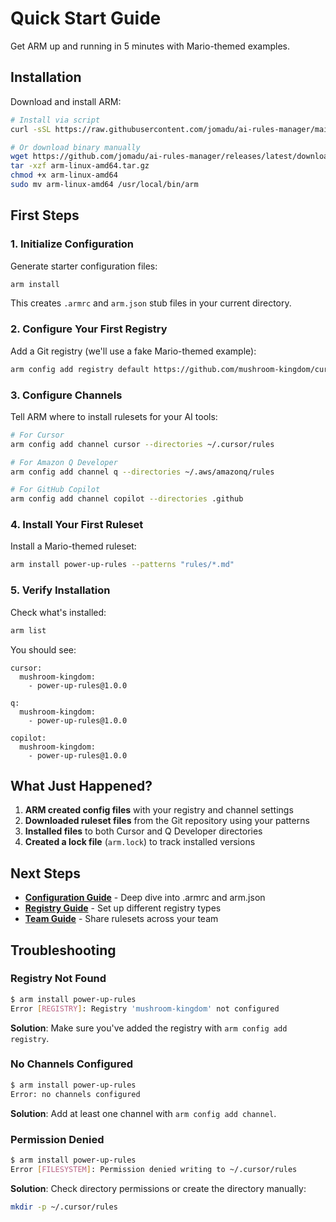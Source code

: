 # Quick Start Guide

Get ARM up and running in 5 minutes with Mario-themed examples.

## Installation

Download and install ARM:

```bash
# Install via script
curl -sSL https://raw.githubusercontent.com/jomadu/ai-rules-manager/main/scripts/install.sh | bash

# Or download binary manually
wget https://github.com/jomadu/ai-rules-manager/releases/latest/download/arm-linux-amd64.tar.gz
tar -xzf arm-linux-amd64.tar.gz
chmod +x arm-linux-amd64
sudo mv arm-linux-amd64 /usr/local/bin/arm
```

## First Steps

### 1. Initialize Configuration

Generate starter configuration files:

```bash
arm install
```

This creates `.armrc` and `arm.json` stub files in your current directory.

### 2. Configure Your First Registry

Add a Git registry (we'll use a fake Mario-themed example):

```bash
arm config add registry default https://github.com/mushroom-kingdom/cursor-rules.example --type=git
```

### 3. Configure Channels

Tell ARM where to install rulesets for your AI tools:

```bash
# For Cursor
arm config add channel cursor --directories ~/.cursor/rules

# For Amazon Q Developer
arm config add channel q --directories ~/.aws/amazonq/rules

# For GitHub Copilot
arm config add channel copilot --directories .github
```

### 4. Install Your First Ruleset

Install a Mario-themed ruleset:

```bash
arm install power-up-rules --patterns "rules/*.md"
```

### 5. Verify Installation

Check what's installed:

```bash
arm list
```

You should see:
```
cursor:
  mushroom-kingdom:
    - power-up-rules@1.0.0

q:
  mushroom-kingdom:
    - power-up-rules@1.0.0

copilot:
  mushroom-kingdom:
    - power-up-rules@1.0.0
```

## What Just Happened?

1. **ARM created config files** with your registry and channel settings
2. **Downloaded ruleset files** from the Git repository using your patterns
3. **Installed files** to both Cursor and Q Developer directories
4. **Created a lock file** (`arm.lock`) to track installed versions

## Next Steps

- **[Configuration Guide](configuration.md)** - Deep dive into .armrc and arm.json
- **[Registry Guide](registries.md)** - Set up different registry types
- **[Team Guide](team-setup.md)** - Share rulesets across your team

## Troubleshooting

### Registry Not Found
```bash
$ arm install power-up-rules
Error [REGISTRY]: Registry 'mushroom-kingdom' not configured
```
**Solution**: Make sure you've added the registry with `arm config add registry`.

### No Channels Configured
```bash
$ arm install power-up-rules
Error: no channels configured
```
**Solution**: Add at least one channel with `arm config add channel`.

### Permission Denied
```bash
$ arm install power-up-rules
Error [FILESYSTEM]: Permission denied writing to ~/.cursor/rules
```
**Solution**: Check directory permissions or create the directory manually:
```bash
mkdir -p ~/.cursor/rules
```

